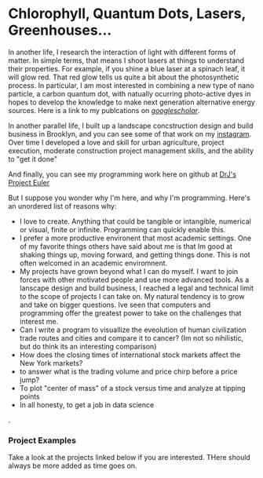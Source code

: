 # Chlorophyll, Quantum Dots, Lasers, Greenhouses...


In another life, I research the interaction of light with different forms of matter.  In simple terms, that means I shoot lasers at things to understand their properties.  For example, if you shine a blue laser at a spinach leaf, it will glow red.  That red glow tells us quite a bit about the photosynthetic process. In particular, I am most interested in combining a new type of nano particle, a carbon quantum dot, with natually ocurring photo-active dyes in hopes to develop the knowledge to make next generation alternative energy sources.  Here is a link to my publcations on  [*googlescholar*](https://scholar.google.com/citations?user=-RageY8AAAAJ&hl=en). 

In another parallel life, I built up a landscape concstruction design and build business in Brooklyn, and you can see some of that work on my [instagram](https://instagram.com/jsgardens). Over time I developed a love and skill for urban agriculture, project execution, moderate construction project management skills, and the ability to "get it done" 

And finally, you can see my programming work here on github at [DrJ's Project Euler](https://github.com/jeffsecor/eulerProject)

But I suppose you wonder why I'm here, and why I'm programming.  Here's an unordered list of reasons why:

* I love to create. Anything that could be tangible or intangible, numerical or visual, finite or infinite.  Programming can quickly enable this.
* I prefer a more productive environent that most academic settings.  One of my favorite things others have said about me is that Im good at shaking things up, moving forward, and getting things done.  This is not often welcomed in an academic enviromnent.  
* My projects have grown beyond what I can do myself.  I want to join forces with other motivated people and use more advanced tools.  As a lanscape design and build business, I reached a legal and technical limit to the scope of projects I can take on.  My natural tendency is to grow and take on bigger questions. Ive seen that computers and programming offer the greatest power to take on the challenges that interest me.  
* Can I write a program to visuallize the eveolution of human civilization trade routes and cities and compare it to cancer? (Im not so nihilistic, but do think its an interesting comparison)
* How does the closing times of international stock markets affect the New York markets?
* to answer what is the trading volume and price chirp before a price jump? 
* To plot "center of mass" of a stock versus time and analyze at tipping points
* In all honesty, to get a job in data science



.

### Project Examples

Take a look at the projects linked below if you are interested.  THere should always be more added as time goes on.  

